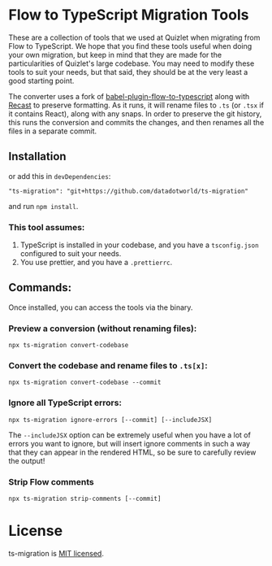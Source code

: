 # Flow to TypeScript Migration Tools

These are a collection of tools that we used at Quizlet when migrating from Flow to TypeScript. We hope that you find these tools useful when doing your own migration, but keep in mind that they are made for the particularities of Quizlet's large codebase. You may need to modify these tools to suit your needs, but that said, they should be at the very least a good starting point.

The converter uses a fork of [babel-plugin-flow-to-typescript](https://github.com/rgoldfinger-quizlet/babel-plugin-flow-to-typescript) along with [Recast](https://github.com/benjamn/recast) to preserve formatting. As it runs, it will rename files to `.ts` (or `.tsx` if it contains React), along with any snaps. In order to preserve the git history, this runs the conversion and commits the changes, and then renames all the files in a separate commit.

## Installation

or add this in `devDependencies`:

```
"ts-migration": "git+https://github.com/datadotworld/ts-migration"
```

and run `npm install`.

### This tool assumes:

1. TypeScript is installed in your codebase, and you have a `tsconfig.json` configured to suit your needs.
2. You use prettier, and you have a `.prettierrc`.

## Commands:

Once installed, you can access the tools via the binary.

### Preview a conversion (without renaming files):

```
npx ts-migration convert-codebase
```

### Convert the codebase and rename files to `.ts[x]`:

```
npx ts-migration convert-codebase --commit
```

### Ignore all TypeScript errors:

```
npx ts-migration ignore-errors [--commit] [--includeJSX]
```

The `--includeJSX` option can be extremely useful when you have a lot of errors you want to ignore, but will insert ignore comments in such a way that they can appear in the rendered HTML, so be sure to carefully review the output!

### Strip Flow comments

```
npx ts-migration strip-comments [--commit]
```

# License

ts-migration is [MIT licensed](./LICENSE).
